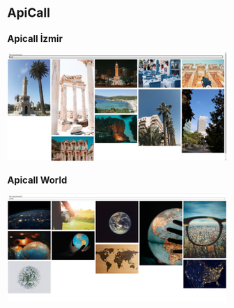 # ApiCall

## Apicall İzmir

<img src="./image/public/assets/apicall_izmir.png">

## Apicall World

<img src="./image/public/assets/apicall_world.png">
